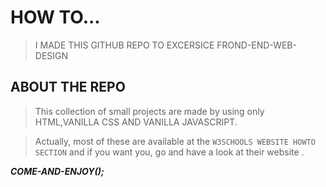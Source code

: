# HOW TO...

> I MADE THIS GITHUB REPO TO EXCERSICE FROND-END-WEB-DESIGN

## ABOUT THE REPO

> This collection of small projects are made by using only HTML,VANILLA CSS AND VANILLA JAVASCRIPT.

> Actually, most of these are available at the `W3SCHOOLS WEBSITE HOWTO SECTION` and if you want you, go and have a look at their website .

**_COME-AND-ENJOY();_**
